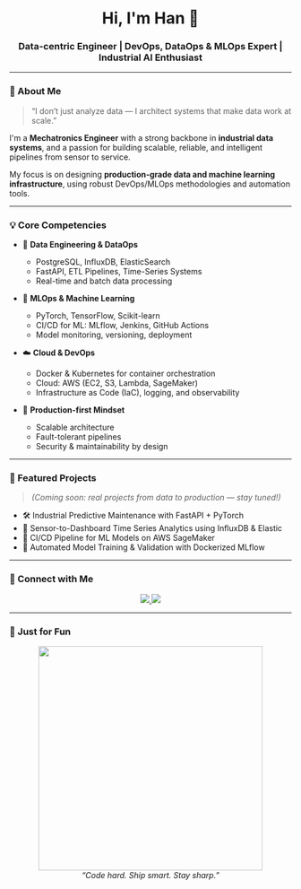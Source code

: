 <h1 align="center">Hi, I'm Han 👋</h1>
<h3 align="center">Data-centric Engineer | DevOps, DataOps & MLOps Expert | Industrial AI Enthusiast</h3>

---

### 🧠 About Me

> “I don’t just analyze data — I architect systems that make data work at scale.”

I'm a **Mechatronics Engineer** with a strong backbone in **industrial data systems**, and a passion for building scalable, reliable, and intelligent pipelines from sensor to service.

My focus is on designing **production-grade data and machine learning infrastructure**, using robust DevOps/MLOps methodologies and automation tools.

---

### 💡 Core Competencies

- 🔧 **Data Engineering & DataOps**
  - PostgreSQL, InfluxDB, ElasticSearch
  - FastAPI, ETL Pipelines, Time-Series Systems
  - Real-time and batch data processing

- 🚀 **MLOps & Machine Learning**
  - PyTorch, TensorFlow, Scikit-learn
  - CI/CD for ML: MLflow, Jenkins, GitHub Actions
  - Model monitoring, versioning, deployment

- ☁️ **Cloud & DevOps**
  - Docker & Kubernetes for container orchestration
  - Cloud: AWS (EC2, S3, Lambda, SageMaker)
  - Infrastructure as Code (IaC), logging, and observability

- 🔐 **Production-first Mindset**
  - Scalable architecture
  - Fault-tolerant pipelines
  - Security & maintainability by design

---

### 📂 Featured Projects

> *(Coming soon: real projects from data to production — stay tuned!)*

- 🛠️ Industrial Predictive Maintenance with FastAPI + PyTorch  
- 📡 Sensor-to-Dashboard Time Series Analytics using InfluxDB & Elastic  
- 🔄 CI/CD Pipeline for ML Models on AWS SageMaker  
- 🧪 Automated Model Training & Validation with Dockerized MLflow  

---

### 📡 Connect with Me

<p align="center">
  <a href="https://www.linkedin.com/in/hannoguz/" target="_blank">
    <img src="https://img.shields.io/badge/LinkedIn-Han%20Noguz-0077B5?style=for-the-badge&logo=linkedin&logoColor=white" />
  </a>
  <a href="https://www.youtube.com/@oguzhankuser" target="_blank">
    <img src="https://img.shields.io/badge/YouTube-OguzHan-Kuser-FF0000?style=for-the-badge&logo=youtube&logoColor=white" />
  </a>
</p>

---

### 🎥 Just for Fun

<p align="center">
  <img src="https://media.giphy.com/media/qgQUggAC3Pfv687qPC/giphy.gif" width="400" />
  <br/>
  <em>“Code hard. Ship smart. Stay sharp.”</em>
</p>
